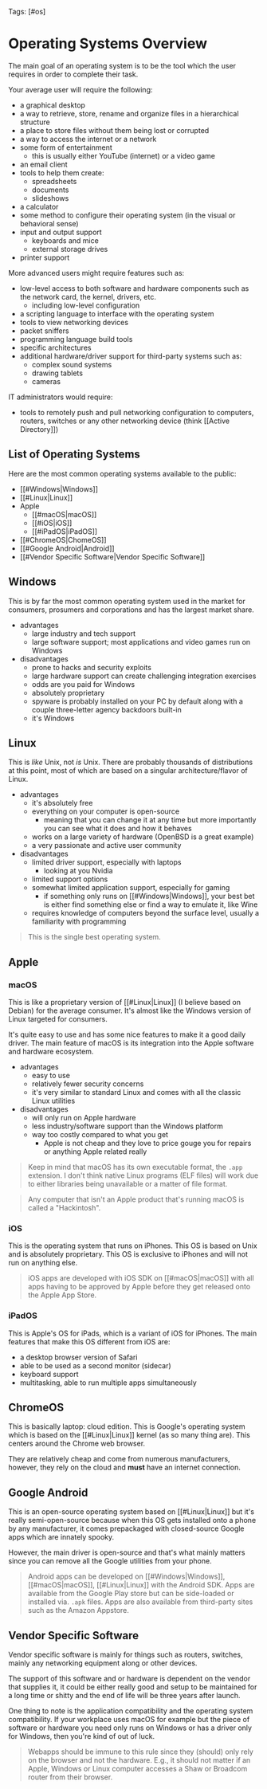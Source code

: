 Tags: [#os]

# Operating Systems Overview

The main goal of an operating system is to be the tool which the user requires in order to complete their task.

Your average user will require the following:

- a graphical desktop
- a way to retrieve, store, rename and organize files in a hierarchical structure
- a place to store files without them being lost or corrupted
- a way to access the internet or a network
- some form of entertainment
	- this is usually either YouTube (internet) or a video game
- an email client
- tools to help them create:
	- spreadsheets
	- documents
	- slideshows
- a calculator
- some method to configure their operating system (in the visual or behavioral sense)
- input and output support
	- keyboards and mice
	- external storage drives
- printer support

More advanced users might require features such as:

- low-level access to both software and hardware components such as the network card, the kernel, drivers, etc.
	- including low-level configuration
- a scripting language to interface with the operating system
- tools to view networking devices
- packet sniffers
- programming language build tools
- specific architectures
- additional hardware/driver support for third-party systems such as:
	- complex sound systems
	- drawing tablets
	- cameras

IT administrators would require:

- tools to remotely push and pull networking configuration to computers, routers, switches or any other networking device (think [[Active Directory]])

## List of Operating Systems

Here are the most common operating systems available to the public:

- [[#Windows|Windows]]
- [[#Linux|Linux]]
- Apple
	- [[#macOS|macOS]]
	- [[#iOS|iOS]]
	- [[#iPadOS|iPadOS]]
- [[#ChromeOS|ChomeOS]]
- [[#Google Android|Android]]
- [[#Vendor Specific Software|Vendor Specific Software]]

## Windows

This is by far the most common operating system used in the market for consumers, prosumers and corporations and has the largest market share.

- advantages
	- large industry and tech support
	- large software support; most applications and video games run on Windows
- disadvantages
	- prone to hacks and security exploits
	- large hardware support can create challenging integration exercises
	- odds are you paid for Windows
	- absolutely proprietary
	- spyware is probably installed on your PC by default along with a couple three-letter agency backdoors built-in
	- it's Windows

## Linux

This is *like* Unix, not *is* Unix. There are probably thousands of distributions at this point, most of which are based on a singular architecture/flavor of Linux.

- advantages
	- it's absolutely free
	- everything on your computer is open-source
		- meaning that you can change it at any time but more importantly you can see what it does and how it behaves
	- works on a large variety of hardware (OpenBSD is a great example)
	- a very passionate and active user community
- disadvantages
	- limited driver support, especially with laptops
		- looking at you Nvidia
	- limited support options
	- somewhat limited application support, especially for gaming
		- if something only runs on [[#Windows|Windows]], your best bet is either find something else or find a way to emulate it, like Wine
	- requires knowledge of computers beyond the surface level, usually a familiarity with programming

>This is the single best operating system.

## Apple

### macOS

This is like a proprietary version of [[#Linux|Linux]] (I believe based on Debian) for the average consumer. It's almost like the Windows version of Linux targeted for consumers.

It's quite easy to use and has some nice features to make it a good daily driver. The main feature of macOS is its integration into the Apple software and hardware ecosystem.

- advantages
	- easy to use
	- relatively fewer security concerns
	- it's very similar to standard Linux and comes with all the classic Linux utilities
- disadvantages
	- will only run on Apple hardware
	- less industry/software support than the Windows platform
	- way too costly compared to what you get
		- Apple is not cheap and they love to price gouge you for repairs or anything Apple related really

>Keep in mind that macOS has its own executable format, the `.app` extension. I don't think native Linux programs (ELF files) will work due to either libraries being unavailable or a matter of file format.

>Any computer that isn't an Apple product that's running macOS is called a "Hackintosh".

### iOS

This is the operating system that runs on iPhones. This OS is based on Unix and is absolutely proprietary. This OS is exclusive to iPhones and will not run on anything else.

>iOS apps are developed with iOS SDK on [[#macOS|macOS]] with all apps having to be approved by Apple before they get released onto the Apple App Store.

### iPadOS

This is Apple's OS for iPads, which is a variant of iOS for iPhones. The main features that make this OS different from iOS are:

- a desktop browser version of Safari
- able to be used as a second monitor (sidecar)
- keyboard support
- multitasking, able to run multiple apps simultaneously

## ChromeOS

This is basically laptop: cloud edition. This is Google's operating system which is based on the [[#Linux|Linux]] kernel (as so many thing are). This centers around the Chrome web browser.

They are relatively cheap and come from numerous manufacturers, however, they rely on the cloud and **must** have an internet connection.

## Google Android

This is an open-source operating system based on [[#Linux|Linux]] but it's really semi-open-source because when this OS gets installed onto a phone by any manufacturer, it comes prepackaged with closed-source Google apps which are innately spooky.

However, the main driver is open-source and that's what mainly matters since you can remove all the Google utilities from your phone.

>Android apps can be developed on [[#Windows|Windows]], [[#macOS|macOS]], [[#Linux|Linux]] with the Android SDK. Apps are available from the Google Play store but can be side-loaded or installed via. `.apk` files.
>Apps are also available from third-party sites such as the Amazon Appstore.

## Vendor Specific Software

Vendor specific software is mainly for things such as routers, switches, mainly any networking equipment along or other devices.

The support of this software and or hardware is dependent on the vendor that supplies it, it could be either really good and setup to be maintained for a long time or shitty and the end of life will be three years after launch.

One thing to note is the application compatibility and the operating system compatibility. If your workplace uses macOS for example but the piece of software or hardware you need only runs on Windows or has a driver only for Windows, then you're kind of out of luck.

>Webapps should be immune to this rule since they (should) only rely on the browser and not the hardware.
>E.g., it should not matter if an Apple, Windows or Linux computer accesses a Shaw or Broadcom router from their browser.
